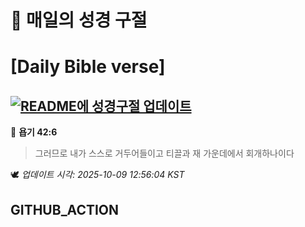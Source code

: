 # 🙏 매일의 성경 구절
# [Daily Bible verse]
## [![README에 성경구절 업데이트](https://github.com/DONGSUKA/first_test/actions/workflows/update-readme-bible.yml/badge.svg)](https://github.com/DONGSUKA/first_test/actions/workflows/update-readme-bible.yml)
<!-- START_BIBLE_VERSE -->
📖 **욥기 42:6**
> 그러므로 내가 스스로 거두어들이고 티끌과 재 가운데에서 회개하나이다

🕊️ _업데이트 시각: 2025-10-09 12:56:04 KST_
  <!-- END_BIBLE_VERSE -->
## GITHUB_ACTION
